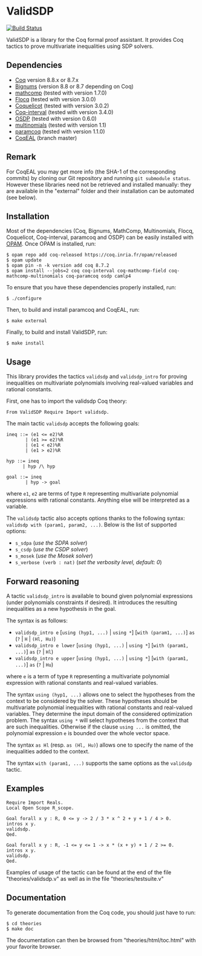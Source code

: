 ValidSDP
========

[![Build Status](https://travis-ci.com/validsdp/validsdp.svg?branch=master)](https://travis-ci.com/validsdp/validsdp)

ValidSDP is a library for the Coq formal proof assistant.  It provides
Coq tactics to prove multivariate inequalities using SDP solvers.

Dependencies
------------

- [Coq](https://coq.inria.fr) version 8.8.x or 8.7.x
- [Bignums](https://github.com/coq/bignums) (version 8.8 or 8.7 depending on Coq)
- [mathcomp](https://math-comp.github.io/math-comp/) (tested with version 1.7.0)
- [Flocq](http://flocq.gforge.inria.fr/) (tested with version 3.0.0)
- [Coquelicot](http://coquelicot.saclay.inria.fr/) (tested with version 3.0.2)
- [Coq-interval](http://coq-interval.gforge.inria.fr/) (tested with version 3.4.0)
- [OSDP](https://cavale.enseeiht.fr/osdp) (tested with version 0.6.0)
- [multinomials](https://github.com/math-comp/multinomials.git) (tested with version 1.1)
- [paramcoq](https://github.com/CohenCyril/paramcoq.git) (tested with version 1.1.0)
- [CoqEAL](https://github.com/CoqEAL/CoqEAL/tree/paramcoq-dev) (branch master)

Remark
------

For CoqEAL you may get more info
(the SHA-1 of the corresponding commits) by cloning our Git repository
and running `git submodule status`. However these libraries need not
be retrieved and installed manually: they are available in the
"external" folder and their installation can be automated (see below).

Installation
------------

Most of the dependencies (Coq, Bignums, MathComp, Multinomials, Flocq,
Coquelicot, Coq-interval, paramcoq and OSDP) can be easily installed
with [OPAM](https://opam.ocaml.org/).
Once OPAM is installed, run:

    $ opam repo add coq-released https://coq.inria.fr/opam/released
    $ opam update
    $ opam pin -n -k version add coq 8.7.2
    $ opam install --jobs=2 coq coq-interval coq-mathcomp-field coq-mathcomp-multinomials coq-paramcoq osdp camlp4

To ensure that you have these dependencies properly installed, run:

    $ ./configure

Then, to build and install paramcoq and CoqEAL, run:

    $ make external

Finally, to build and install ValidSDP, run:

    $ make install

Usage
-----

This library provides the tactics `validsdp` and `validsdp_intro` for
proving inequalities on multivariate polynomials involving real-valued
variables and rational constants.

First, one has to import the validsdp Coq theory:

    From ValidSDP Require Import validsdp.

The main tactic `validsdp` accepts the following goals:

    ineq ::= (e1 <= e2)%R
           | (e1 >= e2)%R
           | (e1 < e2)%R
           | (e1 > e2)%R
    
    hyp ::= ineq
          | hyp /\ hyp
    
    goal ::= ineq
           | hyp -> goal

where `e1`, `e2` are terms of type `R` representing multivariate
polynomial expressions with rational constants. Anything else will be
interpreted as a variable.

The `validsdp` tactic also accepts options thanks to the following
syntax: `validsdp with (param1, param2, ...)`. Below is the list of
supported options:

- `s_sdpa` (*use the SDPA solver*)
- `s_csdp` (*use the CSDP solver*)
- `s_mosek` (*use the Mosek solver*)
- `s_verbose (verb : nat)` (*set the verbosity level, default: 0*)

Forward reasoning
-----------------

A tactic `validsdp_intro` is available to bound given polynomial
expressions (under polynomials constraints if desired). It introduces
the resulting inequalities as a new hypothesis in the goal.

The syntax is as follows:

- `validsdp_intro e` [`using (hyp1, ...)` | `using *`] [`with (param1, ...)`] `as` (`?` | `H` | `(Hl, Hu)`)
- `validsdp_intro e lower` [`using (hyp1, ...)` | `using *`] [`with (param1, ...)`] `as` (`?` | `Hl`)
- `validsdp_intro e upper` [`using (hyp1, ...)` | `using *`] [`with (param1, ...)`] `as` (`?` | `Hu`)

where `e` is a term of type `R` representing a multivariate polynomial
expression with rational constants and real-valued variables.

The syntax `using (hyp1, ...)` allows one to select the hypotheses
from the context to be considered by the solver. These hypotheses
should be multivariate polynomial inequalities with rational constants
and real-valued variables. They determine the input domain of the
considered optimization problem. The syntax `using *` will select
hypotheses from the context that are such inequalities. Otherwise
if the clause `using ...` is omitted, the polynomial expression `e` is
bounded over the whole vector space.

The syntax `as Hl` (resp. `as (Hl, Hu)`) allows one to specify the
name of the inequalities added to the context. 

The syntax `with (param1, ...)` supports the same options as the
`validsdp` tactic.

Examples
--------

    Require Import Reals.
    Local Open Scope R_scope.
    
    Goal forall x y : R, 0 <= y -> 2 / 3 * x ^ 2 + y + 1 / 4 > 0.
    intros x y.
    validsdp.
    Qed.
    
    Goal forall x y : R, -1 <= y <= 1 -> x * (x + y) + 1 / 2 >= 0.
    intros x y.
    validsdp.
    Qed.


Examples of usage of the tactic can be found at the end of the file
"theories/validsdp.v" as well as in the file "theories/testsuite.v"

Documentation
-------------

To generate documentation from the Coq code, you should just have to
run:

    $ cd theories
    $ make doc

The documentation can then be browsed from "theories/html/toc.html"
with your favorite browser.
